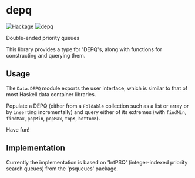 # depq

[![Hackage](https://img.shields.io/hackage/v/depq.svg?logo=haskell)](https://hackage.haskell.org/package/depq)
[![depq](http://stackage.org/package/depq/badge/nightly)](http://stackage.org/nightly/package/depq)

Double-ended priority queues

This library provides a type for 'DEPQ's, along with functions for constructing and querying them. 

## Usage

The `Data.DEPQ` module exports the user interface, which is similar to that of most Haskell data container libraries.

Populate a DEPQ (either from a `Foldable` collection such as a list or array or by `insert`ing incrementally) and query either of its extremes (with `findMin`, `findMax`, `popMin`, `popMax`, `topK`, `bottomK`).

Have fun!

## Implementation 

Currently the implementation is based on 'IntPSQ' (integer-indexed priority search queues) from the 'psqueues' package.

